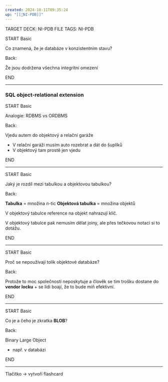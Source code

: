 ```yaml
---
created: 2024-10-11T09:35:24
up: "[[📖NI-PDB]]"
---
```


TARGET DECK: NI-PDB
FILE TAGS: NI-PDB


START
Basic

Co znamená, že je databáze v konzistentním stavu?

Back:

Že jsou dodržena všechna integritní omezení

END

---

### SQL object-relational extension

START
Basic

Analogie: RDBMS vs ORDBMS

Back:

Vjedu autem do objektový a relační garáže
- V relační garáži musím auto rozebrat a dát do šuplíků
- V objektový tam prostě jen vjedu

END

---


START
Basic

Jaký je rozdíl mezi tabulkou a objektovou tabulkou?

Back:

**Tabulka** = množina $n$-tic
**Objektová tabulka** = množina objektů

V objektový tabulce reference na objekt nahrazují klíč.

V objektový tabulce pak nemusím dělat joiny, ale přes tečkovou notaci si to dotážu.

END

---


START
Basic

Proč se nepoužívají tolik objektové databáze?

Back:

Protože to moc společností neposkytuje a člověk se tím trošku dostane do **vendor locku** + se lidi boají, že to bude míň efektivní.

END

---


START
Basic

Co je a čeho je zkratka **BLOB**?

Back:

Binary Large Object
- např. v databázi

END

---

Tlačítko -> vytvoří flashcard

